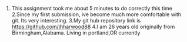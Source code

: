 1. This assignment took me about 5 minutes to do correctly this time
2.Since my first submission, ive become much more comfortable with git. Its very interesting.
3.My git hub repository link is https://github.com/jhharwood88
4.I am 26 years old originally from Birmingham,Alabama. Living in portland,OR currently